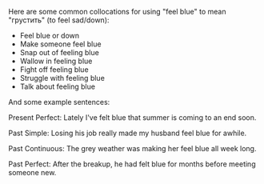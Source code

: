 Here are some common collocations for using "feel blue" to mean "грустить" (to feel sad/down):

- Feel blue or down
- Make someone feel blue
- Snap out of feeling blue
- Wallow in feeling blue 
- Fight off feeling blue
- Struggle with feeling blue
- Talk about feeling blue

And some example sentences:  

Present Perfect:
Lately I've felt blue that summer is coming to an end soon.

Past Simple: 
Losing his job really made my husband feel blue for awhile.

Past Continuous: 
The grey weather was making her feel blue all week long. 

Past Perfect: 
After the breakup, he had felt blue for months before meeting someone new.